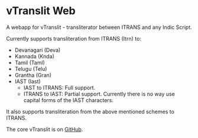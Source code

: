 # vTranslit Web

A webapp for vTranslit - transliterator between ITRANS and any Indic Script.

Currently supports transliteration from ITRANS (Itrn) to:

- Devanagari (Deva)
- Kannada (Knda)
- Tamil (Taml)
- Telugu (Telu)
- Grantha (Gran)
- IAST (Iast)
  - IAST to ITRANS: Full support.
  - ITRANS to IAST: Partial support. Currently there is no way use capital forms of the IAST characters.

It also supports transliteration from the above mentioned schemes to ITRANS.

The core vTranslit is on [GitHub](https://github.com/vipranarayan14/vtranslit).
